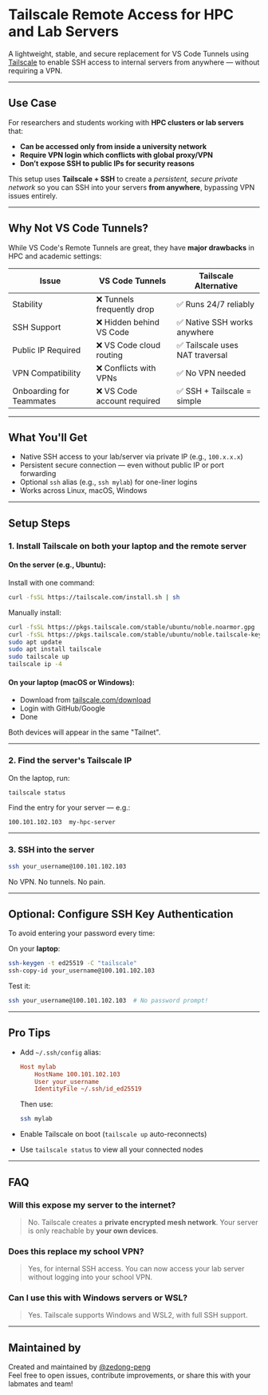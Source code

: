 # Tailscale Remote Access for HPC and Lab Servers

A lightweight, stable, and secure replacement for VS Code Tunnels using [Tailscale](https://tailscale.com) to enable SSH access to internal servers from anywhere — without requiring a VPN.

---

## Use Case

For researchers and students working with **HPC clusters or lab servers** that:

- **Can be accessed only from inside a university network**
- **Require VPN login which conflicts with global proxy/VPN**
- **Don’t expose SSH to public IPs for security reasons**

This setup uses **Tailscale + SSH** to create a _persistent, secure private network_ so you can SSH into your servers **from anywhere**, bypassing VPN issues entirely.

---

## Why Not VS Code Tunnels?

While VS Code's Remote Tunnels are great, they have **major drawbacks** in HPC and academic settings:

| Issue                     | VS Code Tunnels             | Tailscale Alternative          |
|--------------------------|-----------------------------|--------------------------------|
| Stability                | ❌ Tunnels frequently drop   | ✅ Runs 24/7 reliably           |
| SSH Support              | ❌ Hidden behind VS Code     | ✅ Native SSH works anywhere    |
| Public IP Required       | ❌ VS Code cloud routing     | ✅ Tailscale uses NAT traversal |
| VPN Compatibility        | ❌ Conflicts with VPNs       | ✅ No VPN needed                |
| Onboarding for Teammates | ❌ VS Code account required  | ✅ SSH + Tailscale = simple     |

---

## What You'll Get

- Native SSH access to your lab/server via private IP (e.g., `100.x.x.x`)
- Persistent secure connection — even without public IP or port forwarding
- Optional `ssh` alias (e.g., `ssh mylab`) for one-liner logins
- Works across Linux, macOS, Windows

---

## Setup Steps

### 1. Install Tailscale on **both your laptop** and the **remote server**

#### On the server (e.g., Ubuntu):

Install with one command:

```bash
curl -fsSL https://tailscale.com/install.sh | sh
```

Manually install:

```bash
curl -fsSL https://pkgs.tailscale.com/stable/ubuntu/noble.noarmor.gpg | sudo tee /usr/share/keyrings/tailscale-archive-keyring.gpg >/dev/null
curl -fsSL https://pkgs.tailscale.com/stable/ubuntu/noble.tailscale-keyring.list | sudo tee /etc/apt/sources.list.d/tailscale.list
sudo apt update
sudo apt install tailscale
sudo tailscale up
tailscale ip -4
```

#### On your laptop (macOS or Windows):

- Download from [tailscale.com/download](https://tailscale.com/download)
- Login with GitHub/Google
- Done

Both devices will appear in the same "Tailnet".

---

### 2. Find the server's Tailscale IP

On the laptop, run:
```bash
tailscale status
```

Find the entry for your server — e.g.:
```
100.101.102.103  my-hpc-server
```

---

### 3. SSH into the server

```bash
ssh your_username@100.101.102.103
```

No VPN. No tunnels. No pain.

---

## Optional: Configure SSH Key Authentication

To avoid entering your password every time:

On your **laptop**:
```bash
ssh-keygen -t ed25519 -C "tailscale"
ssh-copy-id your_username@100.101.102.103
```

Test it:
```bash
ssh your_username@100.101.102.103  # No password prompt!
```

---

## Pro Tips

- Add `~/.ssh/config` alias:
  ```ini
  Host mylab
      HostName 100.101.102.103
      User your_username
      IdentityFile ~/.ssh/id_ed25519
  ```
  Then use:
  ```bash
  ssh mylab
  ```

- Enable Tailscale on boot (`tailscale up` auto-reconnects)

- Use `tailscale status` to view all your connected nodes

---
## FAQ

### Will this expose my server to the internet?

> No. Tailscale creates a **private encrypted mesh network**. Your server is only reachable by **your own devices**.

### Does this replace my school VPN?

> Yes, for internal SSH access. You can now access your lab server without logging into your school VPN.

### Can I use this with Windows servers or WSL?

> Yes. Tailscale supports Windows and WSL2, with full SSH support.

---

## Maintained by

Created and maintained by [@zedong-peng](https://github.com/zedong-peng)  
Feel free to open issues, contribute improvements, or share this with your labmates and team!